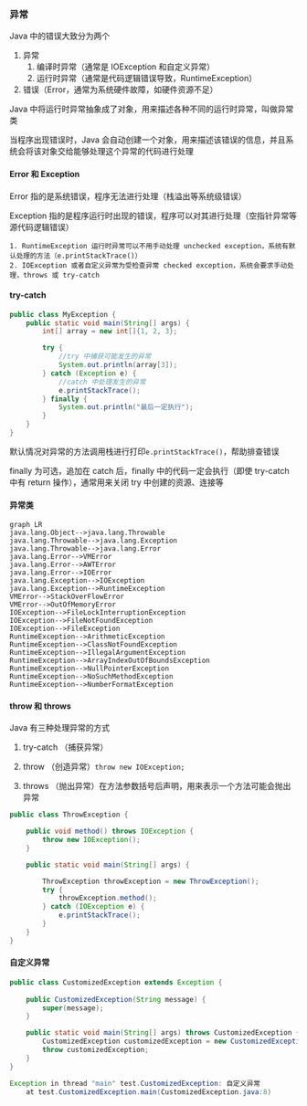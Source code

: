 ### 异常

Java 中的错误大致分为两个

1. 异常
    1. 编译时异常（通常是 IOException 和自定义异常）
    2. 运行时异常（通常是代码逻辑错误导致，RuntimeException）
 2. 错误（Error，通常为系统硬件故障，如硬件资源不足）

Java 中将运行时异常抽象成了对象，用来描述各种不同的运行时异常，叫做异常类

当程序出现错误时，Java 会自动创建一个对象，用来描述该错误的信息，并且系统会将该对象交给能够处理这个异常的代码进行处理

#### Error 和 Exception

Error 指的是系统错误，程序无法进行处理（栈溢出等系统级错误）

Exception 指的是程序运行时出现的错误，程序可以对其进行处理（空指针异常等源代码逻辑错误）

	1. RuntimeException 运行时异常可以不用手动处理 unchecked exception，系统有默认处理的方法（e.printStackTrace()）
 	2. IOException 或者自定义异常为受检查异常 checked exception，系统会要求手动处理，throws 或 try-catch

#### try-catch

```java
public class MyException {
    public static void main(String[] args) {
        int[] array = new int[]{1, 2, 3};

        try {
            //try 中捕获可能发生的异常
            System.out.println(array[3]);
        } catch (Exception e) {
            //catch 中处理发生的异常
            e.printStackTrace();
        } finally {
            System.out.println("最后一定执行");
        }
    }
}
```

默认情况对异常的方法调用栈进行打印`e.printStackTrace()`，帮助排查错误

finally 为可选，追加在 catch 后，finally 中的代码一定会执行（即使 try-catch 中有 return 操作），通常用来关闭 try 中创建的资源、连接等

#### 异常类

```mermaid
graph LR
java.lang.Object-->java.lang.Throwable
java.lang.Throwable-->java.lang.Exception
java.lang.Throwable-->java.lang.Error
java.lang.Error-->VMError
java.lang.Error-->AWTError
java.lang.Error-->IOError
java.lang.Exception-->IOException
java.lang.Exception-->RuntimeException
VMError-->StackOverFlowError
VMError-->OutOfMemoryError
IOException-->FileLockInterruptionException
IOException-->FileNotFoundException
IOException-->FileException
RuntimeException-->ArithmeticException
RuntimeException-->ClassNotFoundException
RuntimeException-->IllegalArgumentException
RuntimeException-->ArrayIndexOutOfBoundsException
RuntimeException-->NullPointerException
RuntimeException-->NoSuchMethodException
RuntimeException-->NumberFormatException
```

#### throw 和 throws

Java 有三种处理异常的方式

1. try-catch （捕获异常）
2. throw （创造异常）`throw new IOException;`

3. throws （抛出异常）在方法参数括号后声明，用来表示一个方法可能会抛出异常

```java
public class ThrowException {

    public void method() throws IOException {
        throw new IOException();
    }

    public static void main(String[] args) {

        ThrowException throwException = new ThrowException();
        try {
            throwException.method();
        } catch (IOException e) {
            e.printStackTrace();
        }
    }
}
```

#### 自定义异常

```java
public class CustomizedException extends Exception {
    
    public CustomizedException(String message) {
        super(message);
    }

    public static void main(String[] args) throws CustomizedException {
        CustomizedException customizedException = new CustomizedException("自定义异常");
        throw customizedException;
    }
}

Exception in thread "main" test.CustomizedException: 自定义异常
	at test.CustomizedException.main(CustomizedException.java:8)
```

